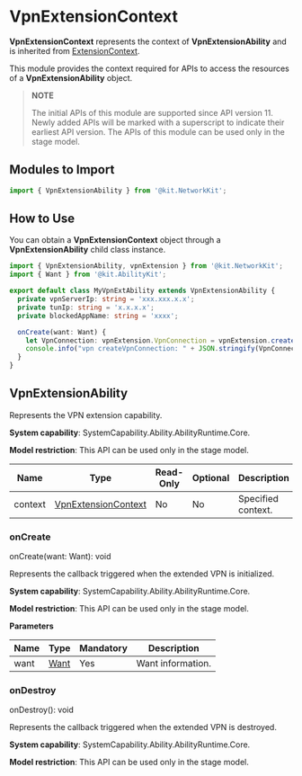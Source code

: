 # VpnExtensionContext

<!--Kit: Network Kit-->
<!--Subsystem: Communication-->
<!--Owner: @wmyao_mm-->
<!--Designer: @guo-min_net-->
<!--Tester: @tongxilin-->
<!--Adviser: @zhang_yixin13-->

**VpnExtensionContext** represents the context of **VpnExtensionAbility** and is inherited from [ExtensionContext](../apis-ability-kit/js-apis-inner-application-extensionContext.md).

This module provides the context required for APIs to access the resources of a **VpnExtensionAbility** object.

> **NOTE**
> 
> The initial APIs of this module are supported since API version 11. Newly added APIs will be marked with a superscript to indicate their earliest API version. 
> The APIs of this module can be used only in the stage model.

## Modules to Import
```ts
import { VpnExtensionAbility } from '@kit.NetworkKit';
```
## How to Use

You can obtain a **VpnExtensionContext** object through a **VpnExtensionAbility** child class instance.

```ts
import { VpnExtensionAbility, vpnExtension } from '@kit.NetworkKit';
import { Want } from '@kit.AbilityKit';

export default class MyVpnExtAbility extends VpnExtensionAbility {
  private vpnServerIp: string = 'xxx.xxx.x.x';
  private tunIp: string = 'x.x.x.x';
  private blockedAppName: string = 'xxxx';

  onCreate(want: Want) {
    let VpnConnection: vpnExtension.VpnConnection = vpnExtension.createVpnConnection(this.context);
    console.info("vpn createVpnConnection: " + JSON.stringify(VpnConnection));
  }
}
```

## VpnExtensionAbility

Represents the VPN extension capability.

**System capability**: SystemCapability.Ability.AbilityRuntime.Core.

**Model restriction**: This API can be used only in the stage model.

| Name  | Type                                                        | Read-Only|Optional| Description          |
|------| ------------------------------------------------------------ | ---- | ---|----------- |
| context | [VpnExtensionContext](js-apis-inner-application-VpnExtensionContext.md) | No  | No|Specified context.|


### onCreate

onCreate(want: Want): void

Represents the callback triggered when the extended VPN is initialized.

**System capability**: SystemCapability.Ability.AbilityRuntime.Core.

**Model restriction**: This API can be used only in the stage model.

**Parameters**

| Name| Type                               | Mandatory| Description       |
| ------ | ----------------------------------- | ---- |-----------|
| want   | [Want](../apis-ability-kit/js-apis-app-ability-want.md) | Yes  | Want information.|

### onDestroy

onDestroy(): void

Represents the callback triggered when the extended VPN is destroyed.

**System capability**: SystemCapability.Ability.AbilityRuntime.Core.

**Model restriction**: This API can be used only in the stage model.
